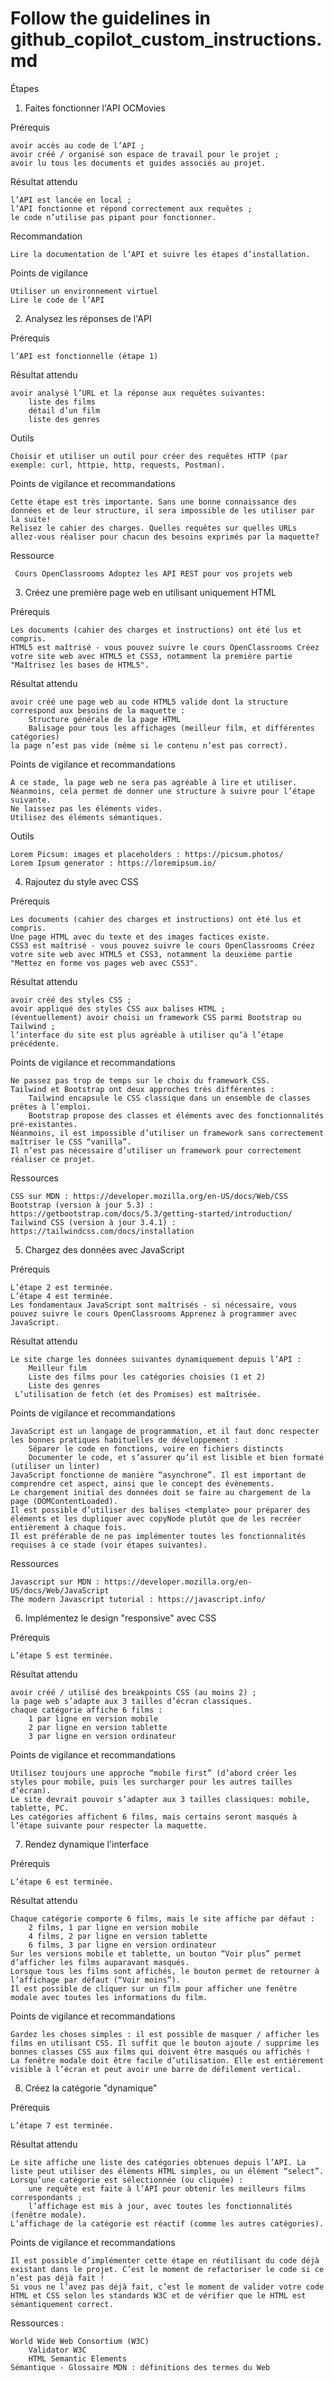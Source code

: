 # Follow the guidelines in github_copilot_custom_instructions.md

Étapes

1. Faites fonctionner l'API OCMovies

Prérequis

    avoir accès au code de l’API ;
    avoir créé / organisé son espace de travail pour le projet ;
    avoir lu tous les documents et guides associés au projet.

Résultat attendu  

    l’API est lancée en local ;
    l’API fonctionne et répond correctement aux requêtes ;
    le code n’utilise pas pipant pour fonctionner.

Recommandation

    Lire la documentation de l’API et suivre les étapes d’installation.

Points de vigilance 

    Utiliser un environnement virtuel
    Lire le code de l’API

2. Analysez les réponses de l'API

Prérequis

    l’API est fonctionnelle (étape 1)

Résultat attendu 

    avoir analysé l’URL et la réponse aux requêtes suivantes:
        liste des films
        détail d’un film
        liste des genres

Outils

    Choisir et utiliser un outil pour créer des requêtes HTTP (par exemple: curl, httpie, http, requests, Postman).

 

Points de vigilance et recommandations  

    Cette étape est très importante. Sans une bonne connaissance des données et de leur structure, il sera impossible de les utiliser par la suite!
    Relisez le cahier des charges. Quelles requêtes sur quelles URLs allez-vous réaliser pour chacun des besoins exprimés par la maquette?

Ressource 

     Cours OpenClassrooms Adoptez les API REST pour vos projets web

3. Créez une première page web en utilisant uniquement HTML

Prérequis

    Les documents (cahier des charges et instructions) ont été lus et compris.
    HTML5 est maîtrisé - vous pouvez suivre le cours OpenClassrooms Créez votre site web avec HTML5 et CSS3, notamment la première partie "Maîtrisez les bases de HTML5".

Résultat attendu 

    avoir créé une page web au code HTML5 valide dont la structure correspond aux besoins de la maquette :
        Structure générale de la page HTML
        Balisage pour tous les affichages (meilleur film, et différentes catégories)
    la page n’est pas vide (même si le contenu n’est pas correct).

Points de vigilance et recommandations 

    À ce stade, la page web ne sera pas agréable à lire et utiliser. Néanmoins, cela permet de donner une structure à suivre pour l’étape suivante.
    Ne laissez pas les éléments vides.
    Utilisez des éléments sémantiques.

Outils 

    Lorem Picsum: images et placeholders : https://picsum.photos/
    Lorem Ipsum generator : https://loremipsum.io/

4. Rajoutez du style avec CSS

Prérequis 

    Les documents (cahier des charges et instructions) ont été lus et compris.
    Une page HTML avec du texte et des images factices existe.
    CSS3 est maîtrisé - vous pouvez suivre le cours OpenClassrooms Créez votre site web avec HTML5 et CSS3, notamment la deuxième partie "Mettez en forme vos pages web avec CSS3".

Résultat attendu 

    avoir créé des styles CSS ;
    avoir appliqué des styles CSS aux balises HTML ;
    (éventuellement) avoir choisi un framework CSS parmi Bootstrap ou Tailwind ;
    l’interface du site est plus agréable à utiliser qu’à l’étape précédente.

Points de vigilance et recommandations 

    Ne passez pas trop de temps sur le choix du framework CSS.
    Tailwind et Bootstrap ont deux approches très différentes :
        Tailwind encapsule le CSS classique dans un ensemble de classes prêtes à l’emploi.
        Bootstrap propose des classes et éléments avec des fonctionnalités pré-existantes.
    Néanmoins, il est impossible d’utiliser un framework sans correctement maîtriser le CSS “vanilla”.
    Il n’est pas nécessaire d’utiliser un framework pour correctement réaliser ce projet.

Ressources 

    CSS sur MDN : https://developer.mozilla.org/en-US/docs/Web/CSS
    Bootstrap (version à jour 5.3) : https://getbootstrap.com/docs/5.3/getting-started/introduction/
    Tailwind CSS (version à jour 3.4.1) : https://tailwindcss.com/docs/installation

5. Chargez des données avec JavaScript

Prérequis 

    L’étape 2 est terminée.
    L’étape 4 est terminée.
    Les fondamentaux JavaScript sont maîtrisés - si nécessaire, vous pouvez suivre le cours OpenClassrooms Apprenez à programmer avec JavaScript.

Résultat attendu  

    Le site charge les données suivantes dynamiquement depuis l’API :
        Meilleur film
        Liste des films pour les catégories choisies (1 et 2)
        Liste des genres
     L’utilisation de fetch (et des Promises) est maîtrisée.

Points de vigilance et recommandations 

    JavaScript est un langage de programmation, et il faut donc respecter les bonnes pratiques habituelles de développement :
        Séparer le code en fonctions, voire en fichiers distincts
        Documenter le code, et s’assurer qu’il est lisible et bien formaté (utiliser un linter)
    JavaScript fonctionne de manière “asynchrone”. Il est important de comprendre cet aspect, ainsi que le concept des évènements.
    Le chargement initial des données doit se faire au chargement de la page (DOMContentLoaded).
    Il est possible d’utiliser des balises <template> pour préparer des éléments et les dupliquer avec copyNode plutôt que de les recréer entièrement à chaque fois.
    Il est préférable de ne pas implémenter toutes les fonctionnalités requises à ce stade (voir étapes suivantes).

Ressources 

    Javascript sur MDN : https://developer.mozilla.org/en-US/docs/Web/JavaScript
    The modern Javascript tutorial : https://javascript.info/

6. Implémentez le design "responsive" avec CSS

Prérequis

    L’étape 5 est terminée. 

Résultat attendu 

    avoir créé / utilisé des breakpoints CSS (au moins 2) ;
    la page web s’adapte aux 3 tailles d’écran classiques.
    chaque catégorie affiche 6 films :
        1 par ligne en version mobile
        2 par ligne en version tablette
        3 par ligne en version ordinateur

Points de vigilance et recommandations 

    Utilisez toujours une approche “mobile first” (d’abord créer les styles pour mobile, puis les surcharger pour les autres tailles d’écran).
    Le site devrait pouvoir s’adapter aux 3 tailles classiques: mobile, tablette, PC.
    Les catégories affichent 6 films, mais certains seront masqués à l’étape suivante pour respecter la maquette.

7. Rendez dynamique l'interface

Prérequis 

    L’étape 6 est terminée.

Résultat attendu 

    Chaque catégorie comporte 6 films, mais le site affiche par défaut :
        2 films, 1 par ligne en version mobile
        4 films, 2 par ligne en version tablette
        6 films, 3 par ligne en version ordinateur
    Sur les versions mobile et tablette, un bouton “Voir plus” permet d’afficher les films auparavant masqués.
    Lorsque tous les films sont affichés, le bouton permet de retourner à l’affichage par défaut (“Voir moins”).
    Il est possible de cliquer sur un film pour afficher une fenêtre modale avec toutes les informations du film.

Points de vigilance et recommandations 

    Gardez les choses simples : il est possible de masquer / afficher les films en utilisant CSS. Il suffit que le bouton ajoute / supprime les bonnes classes CSS aux films qui doivent être masqués ou affichés !
    La fenêtre modale doit être facile d’utilisation. Elle est entièrement visible à l’écran et peut avoir une barre de défilement vertical.

8. Créez la catégorie "dynamique"

Prérequis 

    L’étape 7 est terminée.

Résultat attendu 

    Le site affiche une liste des catégories obtenues depuis l’API. La liste peut utiliser des éléments HTML simples, ou un élément “select”.
    Lorsqu’une catégorie est sélectionnée (ou cliquée) :
        une requête est faite à l’API pour obtenir les meilleurs films correspondants ;
        l’affichage est mis à jour, avec toutes les fonctionnalités (fenêtre modale).
    L’affichage de la catégorie est réactif (comme les autres catégories).

Points de vigilance et recommandations 

    Il est possible d’implémenter cette étape en réutilisant du code déjà existant dans le projet. C’est le moment de refactoriser le code si ce n’est pas déjà fait !
    Si vous ne l’avez pas déjà fait, c’est le moment de valider votre code HTML et CSS selon les standards W3C et de vérifier que le HTML est sémantiquement correct.

Ressources :

    World Wide Web Consortium (W3C)
        Validator W3C
        HTML Semantic Elements
    Sémantique - Glossaire MDN : définitions des termes du Web
